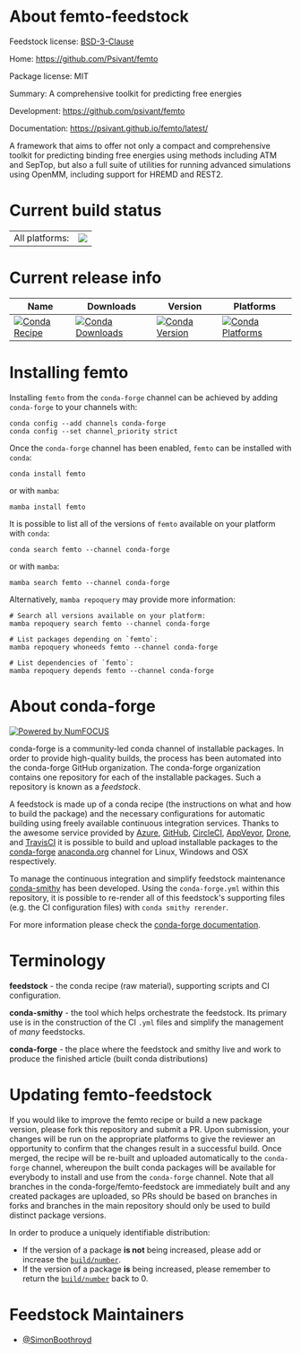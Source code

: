 About femto-feedstock
=====================

Feedstock license: [BSD-3-Clause](https://github.com/conda-forge/femto-feedstock/blob/main/LICENSE.txt)

Home: https://github.com/Psivant/femto

Package license: MIT

Summary: A comprehensive toolkit for predicting free energies

Development: https://github.com/psivant/femto

Documentation: https://psivant.github.io/femto/latest/

A framework that aims to offer not only a compact and comprehensive toolkit for predicting binding free
energies using methods including ATM and SepTop, but also a full suite of utilities for running advanced
simulations using OpenMM, including support for HREMD and REST2.


Current build status
====================


<table><tr><td>All platforms:</td>
    <td>
      <a href="https://dev.azure.com/conda-forge/feedstock-builds/_build/latest?definitionId=20960&branchName=main">
        <img src="https://dev.azure.com/conda-forge/feedstock-builds/_apis/build/status/femto-feedstock?branchName=main">
      </a>
    </td>
  </tr>
</table>

Current release info
====================

| Name | Downloads | Version | Platforms |
| --- | --- | --- | --- |
| [![Conda Recipe](https://img.shields.io/badge/recipe-femto-green.svg)](https://anaconda.org/conda-forge/femto) | [![Conda Downloads](https://img.shields.io/conda/dn/conda-forge/femto.svg)](https://anaconda.org/conda-forge/femto) | [![Conda Version](https://img.shields.io/conda/vn/conda-forge/femto.svg)](https://anaconda.org/conda-forge/femto) | [![Conda Platforms](https://img.shields.io/conda/pn/conda-forge/femto.svg)](https://anaconda.org/conda-forge/femto) |

Installing femto
================

Installing `femto` from the `conda-forge` channel can be achieved by adding `conda-forge` to your channels with:

```
conda config --add channels conda-forge
conda config --set channel_priority strict
```

Once the `conda-forge` channel has been enabled, `femto` can be installed with `conda`:

```
conda install femto
```

or with `mamba`:

```
mamba install femto
```

It is possible to list all of the versions of `femto` available on your platform with `conda`:

```
conda search femto --channel conda-forge
```

or with `mamba`:

```
mamba search femto --channel conda-forge
```

Alternatively, `mamba repoquery` may provide more information:

```
# Search all versions available on your platform:
mamba repoquery search femto --channel conda-forge

# List packages depending on `femto`:
mamba repoquery whoneeds femto --channel conda-forge

# List dependencies of `femto`:
mamba repoquery depends femto --channel conda-forge
```


About conda-forge
=================

[![Powered by
NumFOCUS](https://img.shields.io/badge/powered%20by-NumFOCUS-orange.svg?style=flat&colorA=E1523D&colorB=007D8A)](https://numfocus.org)

conda-forge is a community-led conda channel of installable packages.
In order to provide high-quality builds, the process has been automated into the
conda-forge GitHub organization. The conda-forge organization contains one repository
for each of the installable packages. Such a repository is known as a *feedstock*.

A feedstock is made up of a conda recipe (the instructions on what and how to build
the package) and the necessary configurations for automatic building using freely
available continuous integration services. Thanks to the awesome service provided by
[Azure](https://azure.microsoft.com/en-us/services/devops/), [GitHub](https://github.com/),
[CircleCI](https://circleci.com/), [AppVeyor](https://www.appveyor.com/),
[Drone](https://cloud.drone.io/welcome), and [TravisCI](https://travis-ci.com/)
it is possible to build and upload installable packages to the
[conda-forge](https://anaconda.org/conda-forge) [anaconda.org](https://anaconda.org/)
channel for Linux, Windows and OSX respectively.

To manage the continuous integration and simplify feedstock maintenance
[conda-smithy](https://github.com/conda-forge/conda-smithy) has been developed.
Using the ``conda-forge.yml`` within this repository, it is possible to re-render all of
this feedstock's supporting files (e.g. the CI configuration files) with ``conda smithy rerender``.

For more information please check the [conda-forge documentation](https://conda-forge.org/docs/).

Terminology
===========

**feedstock** - the conda recipe (raw material), supporting scripts and CI configuration.

**conda-smithy** - the tool which helps orchestrate the feedstock.
                   Its primary use is in the construction of the CI ``.yml`` files
                   and simplify the management of *many* feedstocks.

**conda-forge** - the place where the feedstock and smithy live and work to
                  produce the finished article (built conda distributions)


Updating femto-feedstock
========================

If you would like to improve the femto recipe or build a new
package version, please fork this repository and submit a PR. Upon submission,
your changes will be run on the appropriate platforms to give the reviewer an
opportunity to confirm that the changes result in a successful build. Once
merged, the recipe will be re-built and uploaded automatically to the
`conda-forge` channel, whereupon the built conda packages will be available for
everybody to install and use from the `conda-forge` channel.
Note that all branches in the conda-forge/femto-feedstock are
immediately built and any created packages are uploaded, so PRs should be based
on branches in forks and branches in the main repository should only be used to
build distinct package versions.

In order to produce a uniquely identifiable distribution:
 * If the version of a package **is not** being increased, please add or increase
   the [``build/number``](https://docs.conda.io/projects/conda-build/en/latest/resources/define-metadata.html#build-number-and-string).
 * If the version of a package **is** being increased, please remember to return
   the [``build/number``](https://docs.conda.io/projects/conda-build/en/latest/resources/define-metadata.html#build-number-and-string)
   back to 0.

Feedstock Maintainers
=====================

* [@SimonBoothroyd](https://github.com/SimonBoothroyd/)

